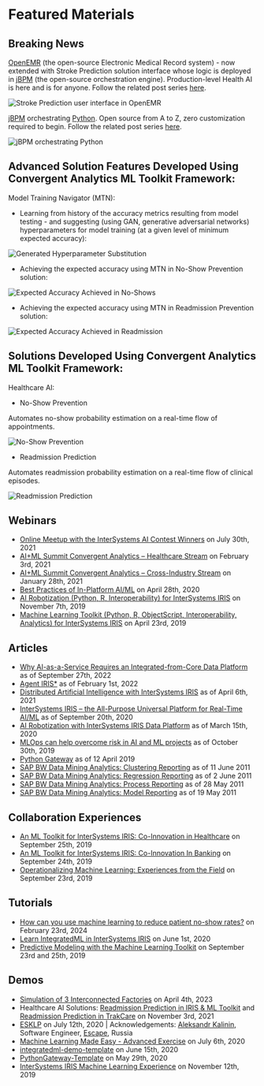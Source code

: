 # Featured Materials

## Breaking News

[OpenEMR](https://www.open-emr.org/) (the open-source Electronic Medical Record system) - now extended with Stroke Prediction solution interface whose logic is deployed in [jBPM](https://www.jbpm.org/) (the open-source orchestration engine). Production-level Health AI is here and is for anyone. Follow the related post series [here](https://www.linkedin.com/posts/lukyanchikov_openemr-jbpm-healthai-activity-7284482601745022979-re9f?utm_source=share&utm_medium=member_desktop).

![Stroke Prediction user interface in OpenEMR](Stroke.png)

[jBPM](https://www.jbpm.org/) orchestrating [Python](https://pypi.org/project/jep/3.3.3/). Open source from A to Z, zero customization required to begin. Follow the related post series [here](https://www.linkedin.com/posts/lukyanchikov_jbpm-httpswwwjbpmorg-orchestrating-activity-7246441443475472386-7ceC?utm_source=share&utm_medium=member_desktop).

![jBPM orchestrating Python](Cannibalization.png)

## Advanced Solution Features Developed Using Convergent Analytics ML Toolkit Framework:

Model Training Navigator (MTN):

- Learning from history of the accuracy metrics resulting from model testing - and suggesting (using GAN, generative adversarial networks) hyperparameters for model training (at a given level of minimum expected accuracy):

![Generated Hyperparameter Substitution](InterSystemsIRISModelTrainingNavigator.png)

- Achieving the expected accuracy using MTN in No-Show Prevention solution:

![Expected Accuracy Achieved in No-Shows](InterSystemsIRISModelTrainingNavigator1.png)

- Achieving the expected accuracy using MTN in Readmission Prevention solution:

![Expected Accuracy Achieved in Readmission](InterSystemsIRISModelTrainingNavigator2.png)

## Solutions Developed Using Convergent Analytics ML Toolkit Framework:

Healthcare AI:

- No-Show Prevention

Automates no-show probability estimation on a real-time flow of appointments.

![No-Show Prevention](Healthcare_AI_NOSHOWS_01.png)

- Readmission Prediction

Automates readmission probability estimation on a real-time flow of clinical episodes.

![Readmission Prediction](Healthcare_AI_READMISSION_01.png)

## Webinars

- [Online Meetup with the InterSystems AI Contest Winners](https://youtu.be/27vE9o9U3nM) on July 30th, 2021
- [AI+ML Summit Convergent Analytics – Healthcare Stream](https://youtu.be/yDRZwK3maeQ) on February 3rd, 2021
- [AI+ML Summit Convergent Analytics – Cross-Industry Stream](https://youtu.be/rRJ8_O4Y3gs) on January 28th, 2021
- [Best Practices of In-Platform AI/ML](https://youtu.be/N6tN48hCnE4) on April 28th, 2020
- [AI Robotization (Python, R, Interoperability) for InterSystems IRIS](https://youtu.be/-gyvCTBHh-0) on November 7th, 2019
- [Machine Learning Toolkit (Python, R, ObjectScript, Interoperability, Analytics) for InterSystems IRIS](https://youtu.be/z9O0F1ovBUY) on April 23rd, 2019

## Articles

- [Why AI-as-a-Service Requires an Integrated-from-Core Data Platform](https://www.linkedin.com/pulse/why-ai-as-a-service-requires-integrated-from-core-sergey-lukyanchikov/) as of September 27th, 2022
- [Agent IRIS*](https://www.linkedin.com/pulse/agent-iris-sergey-lukyanchikov/) as of February 1st, 2022
- [Distributed Artificial Intelligence with InterSystems IRIS](https://www.linkedin.com/pulse/distributed-artificial-intelligence-intersystems-iris-lukyanchikov/) as of April 6th, 2021
- [InterSystems IRIS – the All-Purpose Universal Platform for Real-Time AI/ML](https://www.linkedin.com/pulse/intersystems-iris-all-purpose-universal-platform-aiml-lukyanchikov/) as of September 20th, 2020
- [AI Robotization with InterSystems IRIS Data Platform](https://www.linkedin.com/pulse/ai-robotization-intersystems-iris-data-platform-sergey-lukyanchikov/) as of March 15th, 2020
- [MLOps can help overcome risk in AI and ML projects](https://dataconomy.com/2019/10/mlops-can-help-overcome-risk-in-ai-and-ml-projects/) as of October 30th, 2019
- [Python Gateway](https://community.intersystems.com/post/python-gateway-part-i-introduction) as of 12 April 2019
- [SAP BW Data Mining Analytics: Clustering Reporting](https://www.linkedin.com/pulse/sap-bw-data-mining-analytics-clustering-reporting-sergey-lukyanchikov) as of 11 June 2011
- [SAP BW Data Mining Analytics: Regression Reporting](https://www.linkedin.com/pulse/sap-bw-data-mining-analytics-regression-reporting-sergey-lukyanchikov) as of 2 June 2011
- [SAP BW Data Mining Analytics: Process Reporting](https://www.linkedin.com/pulse/sap-bw-data-mining-analytics-process-reporting-sergey-lukyanchikov) as of 28 May 2011
- [SAP BW Data Mining Analytics: Model Reporting](https://www.linkedin.com/pulse/sap-bw-data-mining-analytics-model-reporting-sergey-lukyanchikov) as of 19 May 2011

## Collaboration Experiences

- [An ML Toolkit for InterSystems IRIS: Co-Innovation in Healthcare](https://youtu.be/o0T0AgvxaNk) on September 25th, 2019
- [An ML Toolkit for InterSystems IRIS: Co-Innovation In Banking](https://youtu.be/pSMyKeuAZ80) on September 24th, 2019
- [Operationalizing Machine Learning: Experiences from the Field](https://youtu.be/8yN-rh5g21s) on September 23rd, 2019

## Tutorials

- [How can you use machine learning to reduce patient no-show rates?](https://youtu.be/rgrVylRuAXs) on February 23rd, 2024
- [Learn IntegratedML in InterSystems IRIS](https://learning.intersystems.com/course/view.php?id=1346&ssoPass=1) on June 1st, 2020
- [Predictive Modeling with the Machine Learning Toolkit](https://learning.intersystems.com/course/view.php?id=1182&ssoPass=1) on September 23rd and 25th, 2019

## Demos

- [Simulation of 3 Interconnected Factories](https://www.linkedin.com/posts/lukyanchikov_agent-simulation-dataplatform-activity-7048985400312262656-ZSpe?utm_source=share&utm_medium=member_desktop) on April 4th, 2023
- Healthcare AI Solutions: [Readmission Prediction in IRIS & ML Toolkit](Readmission_Prediction_IRIS_ML_Toolkit.mp4) and [Readmission Prediction in TrakCare](Readmission_Prediction_TrakCare.mov) on November 3rd, 2021
- [ESKLP](https://openexchange.intersystems.com/package/ESKLP) on July 12th, 2020 | Acknowledgements: [Aleksandr Kalinin](https://github.com/drakut), Software Engineer, [Escape](http://esc.ru/), Russia
- [Machine Learning Made Easy - Advanced Exercise](https://github.com/renesto/mlmept2020) on July 6th, 2020
- [integratedml-demo-template](https://openexchange.intersystems.com/package/integratedml-demo-template) on June 15th, 2020
- [PythonGateway-Template](https://openexchange.intersystems.com/package/PythonGateway-Template) on May 29th, 2020
- [InterSystems IRIS Machine Learning Experience](https://github.com/renesto/MLExperience2019) on November 12th, 2019